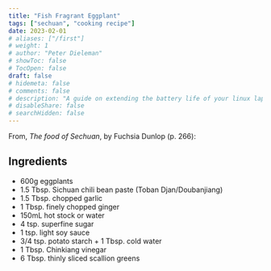 ```yaml
---
title: "Fish Fragrant Eggplant"
tags: ["sechuan", "cooking recipe"]
date: 2023-02-01
# aliases: ["/first"]
# weight: 1
# author: "Peter Dieleman"
# showToc: false
# TocOpen: false
draft: false
# hidemeta: false
# comments: false
# description: "A guide on extending the battery life of your linux laptop"
# disableShare: false
# searchHidden: false
---
```


From, _The food of Sechuan_, by Fuchsia Dunlop (p. 266):

## Ingredients

- 600g eggplants
- 1.5 Tbsp. Sichuan chili bean paste (Toban Djan/Doubanjiang)
- 1.5 Tbsp. chopped garlic
- 1 Tbsp. finely chopped ginger
- 150mL hot stock or water
- 4 tsp. superfine sugar
- 1 tsp. light soy sauce
- 3/4 tsp. potato starch + 1 Tbsp. cold water
- 1 Tbsp. Chinkiang vinegar
- 6 Tbsp. thinly sliced scallion greens
